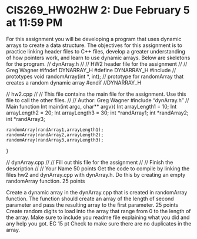 # CIS269_HW02HW 2: Due February 5 at 11:59 PM
For this assignment you will be developing a program that uses dynamic arrays to create a data structure. The objectives for this assignment is to practice linking header files to C++ files, develop a greater understanding of how pointers work, and learn to use dynamic arrays.
Below are skeletons for the program. 
// dynArray.h
//
// HW2 header file for the assignment
//
// Greg Wagner
#ifndef DYNARRAY_H
#define DYNARRAY_H
#include <iostream>
// prototypes
void randomArray(int *, int); // prototype for randomArray that creates a random dynamic array 
#endif //DYNARRAY_H

// hw2.cpp
//
// This file contains the main file for the assignment. Use this file to call the other files.
//
// Author: Greg Wagner
#include “dynArray.h”
// Main function
Int main(int argc, char** argv){
	Int arrayLength1 = 10;
	Int arrayLength2 = 20;
	Int arrayLength3 = 30;
	int *randArray1;
	int *randArray2;
	int *randArray3;

	randomArray(randArray1,arrayLength1);
	randomArray(randArray2,arrayLength2);
	randomArray(randArray3,arrayLength3);
} 


// dynArray.cpp
//
// Fill out this file for the assignment
//
// Finish the description
//
// Your Name
50 points 
Get the code to compile by linking the files hw2 and dynArray.cpp with dynArray.h. Do this by creating an empty randomArray function.
25 points

Create a dynamic array in the dynArray.cpp that is created in randomArray function. The function should create an array of the length of second parameter and pass the resulting array to the first parameter.
25 points
Create random digits to load into the array that range from 0 to the length of the array. 
Make sure to include you readme file explaining what you did and any help you got.
EC 15 pt
Check to make sure there are no duplicates in the array.
